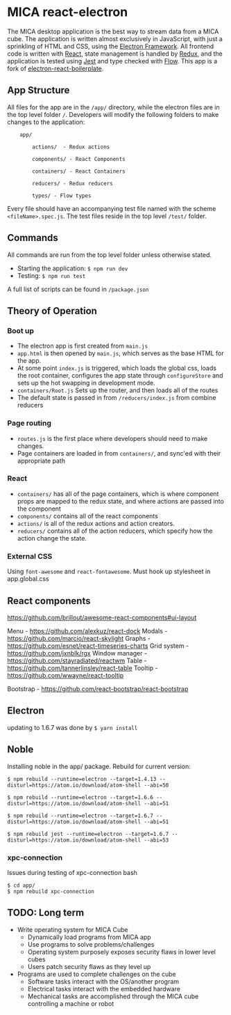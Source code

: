# MICA react-electron

The MICA desktop application is the best way to stream data from a MICA cube. The application is written almost exclusively in JavaScript, with just a sprinkling of HTML and CSS, using the [Electron Framework](https://electron.atom.io/). All frontend code is written with [React](https://facebook.github.io/react/), state management is handled by [Redux](http://redux.js.org/), and the application is tested using [Jest](https://facebook.github.io/jest/) and type checked with [Flow](https://flow.org/). This app is a fork of [electron-react-boilerplate](https://github.com/chentsulin/electron-react-boilerplate).

## App Structure

All files for the app are in the `/app/` directory, while the electron files are in the top level folder `/`. Developers will modify the following folders to make changes to the application:

```
	app/

		actions/  - Redux actions

		components/ - React Components

		containers/ - React Containers

		reducers/ - Redux reducers

		types/ - Flow types

```

Every file should have an accompanying test file named with the scheme `<fileName>.spec.js`. The test files reside in the top level `/test/` folder. 

## Commands
All commands are run from the top level folder unless otherwise stated. 

* Starting the application: `$ npm run dev`
* Testing: `$ npm run test`

A full list of scripts can be found in `/package.json`

## Theory of Operation

### Boot up

 * The electron app is first created from `main.js`
 * `app.html` is then opened by `main.js`, which serves as the base HTML for the app.
 * At some point `index.js` is triggered, which loads the global css, loads the root container, configures the app state through `configureStore` and sets up the hot swapping in development mode. 
 * `containers/Root.js` Sets up the router, and then loads all of the routes
 * The default state is passed in from `/reducers/index.js` from combine reducers

 ### Page routing

 * `routes.js` is the first place where developers should need to make changes.
 * Page containers are loaded in from `containers/`, and sync'ed with their appropriate path

 ### React 
 
 * `containers/` has all of the page containers, which is where component props are mapped to the redux state, and where actions are passed into the component 
 * `components/` contains all of the react components
 * `actions/` is all of the redux actions and action creators. 
 * `reducers/` contains all of the action reducers, which specify how the action change the state. 

 ### External CSS
Using `font-awesome` and `react-fontawesome`. Must hook up stylesheet in app.global.css

## React components
https://github.com/brillout/awesome-react-components#ui-layout

Menu - https://github.com/alexkuz/react-dock 
Modals - https://github.com/marcio/react-skylight
Graphs - https://github.com/esnet/react-timeseries-charts
Grid system - https://github.com/jxnblk/rgx
Window manager - https://github.com/stayradiated/reactwm
Table - https://github.com/tannerlinsley/react-table
Tooltip - https://github.com/wwayne/react-tooltip

Bootstrap - https://github.com/react-bootstrap/react-bootstrap


## Electron
updating to 1.6.7 was done by
`$ yarn install`

## Noble
Installing noble in the app/ package. Rebuild for current version: 

`$ npm rebuild --runtime=electron --target=1.4.13 --disturl=https://atom.io/download/atom-shell --abi=50`

`$ npm rebuild --runtime=electron --target=1.6.6 --disturl=https://atom.io/download/atom-shell --abi=51`

`$ npm rebuild --runtime=electron --target=1.6.7 --disturl=https://atom.io/download/atom-shell --abi=51`

`$ npm rebuild jest --runtime=electron --target=1.6.7 --disturl=https://atom.io/download/atom-shell --abi=53`


### xpc-connection
 Issues during testing of xpc-connection
 bash
 ```
 $ cd app/
 $ npm rebuild xpc-connection
 ```

## TODO: Long term
* Write operating system for MICA Cube
	* Dynamically load programs from MICA app
	* Use programs to solve problems/challenges
	* Operating system purposely exposes security flaws in lower level cubes
	* Users patch security flaws as they level up
* Programs are used to complete challenges on the cube	
	* Software tasks interact with the OS/another program
	* Electrical tasks interact with the embedded hardware
	* Mechanical tasks are accomplished through the MICA cube controlling a machine or robot
